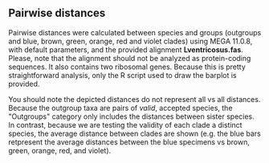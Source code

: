 ## Pairwise distances
Pairwise distances were calculated between species and groups (outgroups and blue, brown, green, orange, red and violet clades) using MEGA 11.0.8, with default parameters, and the provided alignment **Lventricosus.fas**. Please, note that the alignment should not be analyzed as protein-coding sequences. It also contains two ribosomal genes.
Because this is pretty straightforward analysis, only the R script used to draw the barplot is provided.

You should note the depicted distances do not represent all vs all distances. Because the outgroup taxa are pairs of *valid*, accepted species, the "Outgroups" category only includes the distances between sister species. In contrast, because we are testing the validity of each clade a distinct species, the average distance between clades are shown (e.g. the blue bars retpresent the average distances between the blue specimens vs brown, green, orange, red, and violet).
